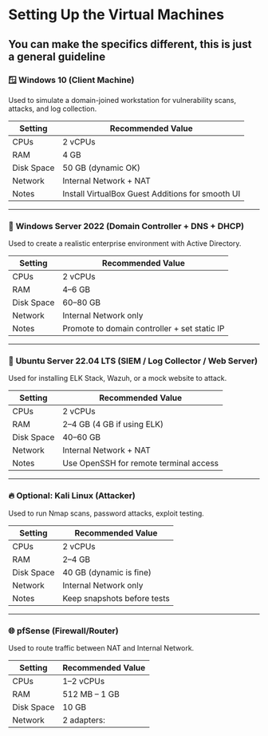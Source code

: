 #  Setting Up the Virtual Machines
## You can make the specifics different, this is just a general guideline  


### 🪟 **Windows 10 (Client Machine)**

Used to simulate a domain-joined workstation for vulnerability scans, attacks, and log collection.

| Setting | Recommended Value |
| --- | --- |
| CPUs | 2 vCPUs |
| RAM | 4 GB |
| Disk Space | 50 GB (dynamic OK) |
| Network | Internal Network + NAT |
| Notes | Install VirtualBox Guest Additions for smooth UI |

---

### 🧱 **Windows Server 2022 (Domain Controller + DNS + DHCP)**

Used to create a realistic enterprise environment with Active Directory.

| Setting | Recommended Value |
| --- | --- |
| CPUs | 2 vCPUs |
| RAM | 4–6 GB |
| Disk Space | 60–80 GB |
| Network | Internal Network only |
| Notes | Promote to domain controller + set static IP |

---

### 🐧 **Ubuntu Server 22.04 LTS (SIEM / Log Collector / Web Server)**

Used for installing ELK Stack, Wazuh, or a mock website to attack.

| Setting | Recommended Value |
| --- | --- |
| CPUs | 2 vCPUs |
| RAM | 2–4 GB (4 GB if using ELK) |
| Disk Space | 40–60 GB |
| Network | Internal Network + NAT |
| Notes | Use OpenSSH for remote terminal access |

---

### 🔥 **Optional: Kali Linux (Attacker)**

Used to run Nmap scans, password attacks, exploit testing.

| Setting | Recommended Value |
| --- | --- |
| CPUs | 2 vCPUs |
| RAM | 2–4 GB |
| Disk Space | 40 GB (dynamic is fine) |
| Network | Internal Network only |
| Notes | Keep snapshots before tests |

---

### 🌐 **pfSense (Firewall/Router)**

Used to route traffic between NAT and Internal Network.

| Setting | Recommended Value |
| --- | --- |
| CPUs | 1–2 vCPUs |
| RAM | 512 MB – 1 GB |
| Disk Space | 10 GB |
| Network | 2 adapters: |
